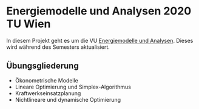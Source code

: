 # Energiemodelle und Analysen 2020 TU Wien
In diesem Projekt geht es um die VU [Energiemodelle und Analysen](https://tiss.tuwien.ac.at/course/educationDetails.xhtml?dswid=3204&dsrid=293&semester=2020S&courseNr=373011).
Dieses wird während des Semesters aktualisiert.

## Übungsgliederung
* Ökonometrische Modelle
* Lineare Optimierung und Simplex-Algorithmus
* Kraftwerkseinsatzplanung
* Nichtlineare und dynamische Optimierung


